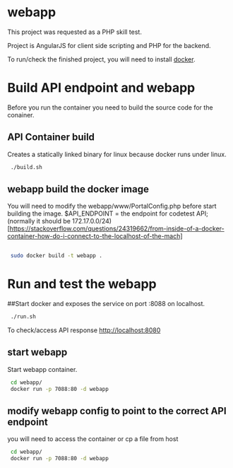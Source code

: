 # webapp
This project was requested as a PHP skill test.

Project is AngularJS for client side scripting and PHP for the backend. 

To run/check the finished project, you will need to install [docker](https://docs.docker.com/engine/installation/).

# Build API endpoint and webapp
Before you run the container you need to build the source code for the conainer.

## API Container build

Creates a statically linked binary for linux because docker runs under linux.

```bash
 ./build.sh
```

## webapp build the docker image
You will need to modify the webapp/www/PortalConfig.php before start building the image.
$API_ENDPOINT = the endpoint for codetest API;  (normally it should be 172.17.0.0/24) [https://stackoverflow.com/questions/24319662/from-inside-of-a-docker-container-how-do-i-connect-to-the-localhost-of-the-mach]


```bash
  
 sudo docker build -t webapp .
```

# Run and test the webapp

##Start docker and exposes the service on port :8088 on localhost.

```bash
 ./run.sh
```

To check/access API response [http://localhost:8080](http://localhost:8088)

## start webapp
Start webapp container.

```bash
 cd webapp/
 docker run -p 7088:80 -d webapp
```

## modify webapp config to point to the correct API endpoint
you will need to access the container or cp a file from host

```bash
 cd webapp/
 docker run -p 7088:80 -d webapp
```

